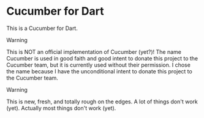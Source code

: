 # Cucumber for Dart

This is a Cucumber for Dart.

> [!WARNING]
> This is NOT an official implementation of Cucumber (yet?)!
> The name Cucumber is used in good faith and good intent to donate this project to the Cucumber team, but it is currently used without their permission.
> I chose the name because I have the unconditional intent to donate this project to the Cucumber team.

> [!WARNING]
> This is new, fresh, and totally rough on the edges.
> A lot of things don't work (yet).
> Actually most things don't work (yet).
